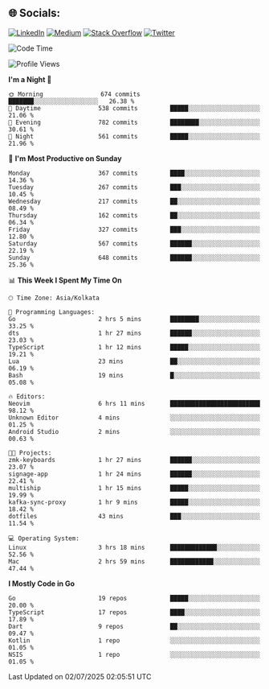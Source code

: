 
## 🌐 Socials:
[![LinkedIn](https://img.shields.io/badge/LinkedIn-%230077B5.svg?logo=linkedin&logoColor=white)](https://linkedin.com/in/sarkarshuvojit) [![Medium](https://img.shields.io/badge/Medium-12100E?logo=medium&logoColor=white)](https://medium.com/@shuvojitsarkar) [![Stack Overflow](https://img.shields.io/badge/-Stackoverflow-FE7A16?logo=stack-overflow&logoColor=white)](https://stackoverflow.com/users/2976015) [![Twitter](https://img.shields.io/badge/Twitter-%231DA1F2.svg?logo=Twitter&logoColor=white)](https://twitter.com/sarkarshuvojit) 

<!--START_SECTION:waka-->
![Code Time](http://img.shields.io/badge/Code%20Time-77%20hrs%2038%20mins-blue)

![Profile Views](http://img.shields.io/badge/Profile%20Views-121-blue)

**I'm a Night 🦉** 

```text
🌞 Morning                674 commits         ███████░░░░░░░░░░░░░░░░░░   26.38 % 
🌆 Daytime                538 commits         █████░░░░░░░░░░░░░░░░░░░░   21.06 % 
🌃 Evening                782 commits         ████████░░░░░░░░░░░░░░░░░   30.61 % 
🌙 Night                  561 commits         █████░░░░░░░░░░░░░░░░░░░░   21.96 % 
```
📅 **I'm Most Productive on Sunday** 

```text
Monday                   367 commits         ████░░░░░░░░░░░░░░░░░░░░░   14.36 % 
Tuesday                  267 commits         ███░░░░░░░░░░░░░░░░░░░░░░   10.45 % 
Wednesday                217 commits         ██░░░░░░░░░░░░░░░░░░░░░░░   08.49 % 
Thursday                 162 commits         ██░░░░░░░░░░░░░░░░░░░░░░░   06.34 % 
Friday                   327 commits         ███░░░░░░░░░░░░░░░░░░░░░░   12.80 % 
Saturday                 567 commits         ██████░░░░░░░░░░░░░░░░░░░   22.19 % 
Sunday                   648 commits         ██████░░░░░░░░░░░░░░░░░░░   25.36 % 
```


📊 **This Week I Spent My Time On** 

```text
🕑︎ Time Zone: Asia/Kolkata

💬 Programming Languages: 
Go                       2 hrs 5 mins        ████████░░░░░░░░░░░░░░░░░   33.25 % 
dts                      1 hr 27 mins        ██████░░░░░░░░░░░░░░░░░░░   23.03 % 
TypeScript               1 hr 12 mins        █████░░░░░░░░░░░░░░░░░░░░   19.21 % 
Lua                      23 mins             ██░░░░░░░░░░░░░░░░░░░░░░░   06.19 % 
Bash                     19 mins             █░░░░░░░░░░░░░░░░░░░░░░░░   05.08 % 

🔥 Editors: 
Neovim                   6 hrs 11 mins       █████████████████████████   98.12 % 
Unknown Editor           4 mins              ░░░░░░░░░░░░░░░░░░░░░░░░░   01.25 % 
Android Studio           2 mins              ░░░░░░░░░░░░░░░░░░░░░░░░░   00.63 % 

🐱‍💻 Projects: 
zmk-keyboards            1 hr 27 mins        ██████░░░░░░░░░░░░░░░░░░░   23.07 % 
signage-app              1 hr 24 mins        ██████░░░░░░░░░░░░░░░░░░░   22.41 % 
multiship                1 hr 15 mins        █████░░░░░░░░░░░░░░░░░░░░   19.99 % 
kafka-sync-proxy         1 hr 9 mins         █████░░░░░░░░░░░░░░░░░░░░   18.42 % 
dotfiles                 43 mins             ███░░░░░░░░░░░░░░░░░░░░░░   11.54 % 

💻 Operating System: 
Linux                    3 hrs 18 mins       █████████████░░░░░░░░░░░░   52.56 % 
Mac                      2 hrs 59 mins       ████████████░░░░░░░░░░░░░   47.44 % 
```

**I Mostly Code in Go** 

```text
Go                       19 repos            █████░░░░░░░░░░░░░░░░░░░░   20.00 % 
TypeScript               17 repos            ████░░░░░░░░░░░░░░░░░░░░░   17.89 % 
Dart                     9 repos             ██░░░░░░░░░░░░░░░░░░░░░░░   09.47 % 
Kotlin                   1 repo              ░░░░░░░░░░░░░░░░░░░░░░░░░   01.05 % 
NSIS                     1 repo              ░░░░░░░░░░░░░░░░░░░░░░░░░   01.05 % 
```




 Last Updated on 02/07/2025 02:05:51 UTC
<!--END_SECTION:waka-->
